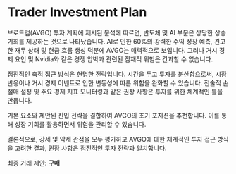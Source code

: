 # Trader Investment Plan

브로드컴(AVGO) 투자 계획에 제시된 분석에 따르면, 반도체 및 AI 부문은 상당한 상승 기회를 제공하는 것으로 나타났습니다. AI로 인한 60%의 강력한 수익 성장 예측, 견고한 재무 상태 및 현금 흐름 생성 덕분에 AVGO는 매력적으로 보입니다. 그러나 거시 경제 요인 및 Nvidia와 같은 경쟁 압박과 관련된 잠재적 위험은 간과할 수 없습니다.

점진적인 축적 접근 방식은 현명한 전략입니다. 시간을 두고 투자를 분산함으로써, 시장 반응이나 거시 경제 이벤트로 인한 변동성에 따른 위험을 완화할 수 있습니다. 전술적 손절매 설정 및 주요 경제 지표 모니터링과 같은 권장 사항은 투자를 위한 체계적인 틀을 만듭니다.

기본 요소와 제안된 진입 전략을 결합하여 AVGO의 초기 포지션을 추천합니다. 이를 통해 성장 기회를 활용하면서 위험을 관리할 수 있습니다.

결론적으로, 강세 및 약세 관점을 모두 평가하고 AVGO에 대한 체계적인 투자 접근 방식을 고려한 결과, 권장 사항은 점진적인 투자 전략과 일치합니다.

최종 거래 제안: **구매**
